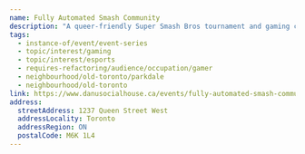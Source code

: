 ```yaml
---
name: Fully Automated Smash Community
description: "A queer-friendly Super Smash Bros tournament and gaming community welcoming all player levels. Regular events feature casual play, competitive tournaments with a $5 cash buy-in, and opportunities to meet fellow gamers in a social atmosphere."
tags:
  - instance-of/event/event-series
  - topic/interest/gaming
  - topic/interest/esports
  - requires-refactoring/audience/occupation/gamer
  - neighbourhood/old-toronto/parkdale
  - neighbourhood/old-toronto
link: https://www.danusocialhouse.ca/events/fully-automated-smash-community
address:
  streetAddress: 1237 Queen Street West
  addressLocality: Toronto
  addressRegion: ON
  postalCode: M6K 1L4
---
```

